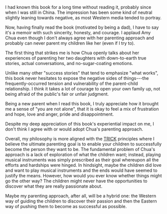 <!-- 2024-tiger-mom -->

I had known this book for a long time without reading it, probably since when I was still in China. The impression has been some kind of neutral slightly leaning towards negative, as most Western media tended to portray.

Now, having finally read the book (motivated by being a dad), I have to say it's a memoir with such sincerity, honesty, and courage. I applaud Amy Chua even though I don't always agree with her parenting approach and probably can never parent my children like her (even if I try to).

The first thing that strikes me is how Chua openly talks about her experiences of parenting her two daughters with down-to-earth true stories, actual conversations, and no-sugar-coating emotions. 

Unlike many other "success stories" that tend to emphasize "what works", this book never hesitates to expose the negative sides of things---the frequently-occurred tension and vulnerability of the parent-child relationship. I think it takes a lot of courage to open your own family up, not being afraid of the public's fair or unfair judgment. 

Being a new parent when I read this book, I truly appreciate how it brought me a sense of "you are not alone", that it is okay to feel a mix of frustration and hope, love and anger, pride and disappointment.

Despite my deep appreciation of this book's experiential impact on me, I don't think I agree with or would adopt Chua's parenting approach.

Overall, my philosophy is more aligned with the [TRICK](https://hci.prof/books/#2024-how-to-raise-successful-people) principles where I believe the ultimate parenting goal is to enable your children to successfully become the person they want to be. The fundamental problem of Chua's approach is a lack of exploration of what the children want; instead, playing musical instruments was simply prescribed as their goal whereupon all the efforts and hardships were hinged. In hindsight, maybe the children did love and want to play musical instruments and the ends would have seemed to justify the means. However, how would you ever know whether things might go the other way? The children might never have the opportunities to discover what they are really passionate about.

Maybe my parenting approach, after all, will be a hybrid one: the Western way of guiding the children to discover their passion and then the Eastern way of pushing them to become as successful as possible.